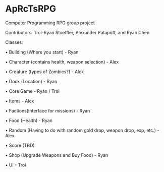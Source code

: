 # ApRcTsRPG
Computer Programming RPG group project

Contributors: Troi-Ryan Stoeffler, Alexander Patapoff, and Ryan Chen

Classes:

• Building (Where you start) - Ryan

• Character (contains health, weapon selection) - Alex

• Creature (types of Zombies?) - Alex

• Dock (Location) - Ryan

• Core Game - Ryan / Troi

• Items - Alex

• Factions(Interface for missions) - Ryan

• Food (Health) - Ryan

• Random (Having to do with random gold drop, weapon drop, exp, etc.) - Alex

• Score (TBD)

• Shop (Upgrade Weapons and Buy Food) - Ryan

• UI - Troi

